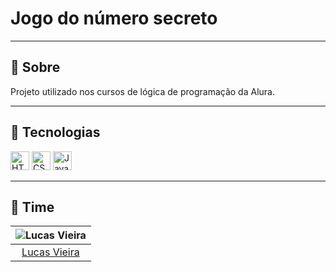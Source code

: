# Jogo do número secreto

---

## 📝 Sobre

Projeto utilizado nos cursos de lógica de programação da Alura.

---

## 🚀 Tecnologias

<img src="https://cdn.jsdelivr.net/gh/devicons/devicon/icons/html5/html5-original.svg" alt="HTML5" width="30" height="30"/> <img src="https://cdn.jsdelivr.net/gh/devicons/devicon/icons/css3/css3-original.svg" alt="CSS3" width="30" height="30"/> <img src="https://cdn.jsdelivr.net/gh/devicons/devicon/icons/javascript/javascript-original.svg" alt="JavaScript" width="30" height="30"/>

---

## 👥 Time

| ![Lucas Vieira](https://avatars.githubusercontent.com/u/58722041?v=4) |
| :--: |
| [Lucas Vieira](https://github.com/lucas-kiozy)             |
